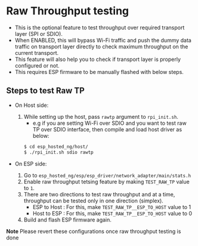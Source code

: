 # Raw Throughput testing

- This is the optional feature to test throughput over required transport layer (SPI or SDIO).
- When ENABLED, this will bypass Wi-Fi traffic and push the dummy data traffic on transport layer directly to check maximum throughput on the current transport.
- This feature will also help you to check if transport layer is properly configured or not.
- This requires ESP firmware to be manually flashed with below steps.

## Steps to test Raw TP

- On Host side:
    1. While setting up the host, pass `rawtp` argument to `rpi_init.sh`.
        - e.g if you are setting Wi-Fi over SDIO and you want to test raw TP over SDIO interface, then compile and load host driver as below:
        ```sh
        $ cd esp_hosted_ng/host/
        $ ./rpi_init.sh sdio rawtp
        ```

- On ESP side:
	1. Go to `esp_hosted_ng/esp/esp_driver/network_adapter/main/stats.h`
	2. Enable raw throughput tetsing feature by making `TEST_RAW_TP` value to `1`.
	3. There are two directions to test raw throughput and at a time, throughput can be tested only in one direction (simplex).
	    - ESP to Host : For this, make `TEST_RAW_TP__ESP_TO_HOST` value to 1
	    - Host to ESP : For this, make `TEST_RAW_TP__ESP_TO_HOST` value to 0
	4. Build and flash ESP firmware again.

**Note**
Please revert these configurations once raw throughput testing is done
